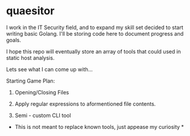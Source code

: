 # quaesitor

I work in the IT Security field, and to expand my skill set decided to start writing basic Golang. I'll be storing code here to document progress and goals.

I hope this repo will eventually store an array of tools that could used in static host analysis.

Lets see what I can come up with...

Starting Game Plan:

1. Opening/Closing Files

2. Apply regular expressions to aformentioned file contents.

3. Semi - custom CLI tool


* This is not meant to replace known tools, just appease my curiosity *
